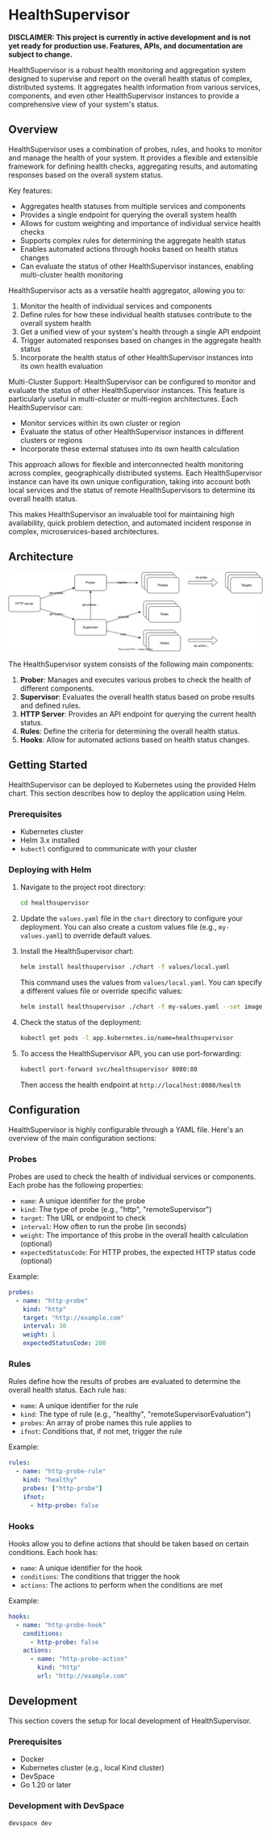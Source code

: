 # HealthSupervisor

**DISCLAIMER: This project is currently in active development and is not yet ready for production use. Features, APIs, and documentation are subject to change.**

HealthSupervisor is a robust health monitoring and aggregation system designed to supervise and report on the overall health status of complex, distributed systems. It aggregates health information from various services, components, and even other HealthSupervisor instances to provide a comprehensive view of your system's status.

## Overview

HealthSupervisor uses a combination of probes, rules, and hooks to monitor and manage the health of your system. It provides a flexible and extensible framework for defining health checks, aggregating results, and automating responses based on the overall system status.

Key features:

- Aggregates health statuses from multiple services and components
- Provides a single endpoint for querying the overall system health
- Allows for custom weighting and importance of individual service health checks
- Supports complex rules for determining the aggregate health status
- Enables automated actions through hooks based on health status changes
- Can evaluate the status of other HealthSupervisor instances, enabling multi-cluster health monitoring

HealthSupervisor acts as a versatile health aggregator, allowing you to:

1. Monitor the health of individual services and components
2. Define rules for how these individual health statuses contribute to the overall system health
3. Get a unified view of your system's health through a single API endpoint
4. Trigger automated responses based on changes in the aggregate health status
5. Incorporate the health status of other HealthSupervisor instances into its own health evaluation

Multi-Cluster Support:
HealthSupervisor can be configured to monitor and evaluate the status of other HealthSupervisor instances. This feature is particularly useful in multi-cluster or multi-region architectures. Each HealthSupervisor can:

- Monitor services within its own cluster or region
- Evaluate the status of other HealthSupervisor instances in different clusters or regions
- Incorporate these external statuses into its own health calculation

This approach allows for flexible and interconnected health monitoring across complex, geographically distributed systems. Each HealthSupervisor instance can have its own unique configuration, taking into account both local services and the status of remote HealthSupervisors to determine its overall health status.

This makes HealthSupervisor an invaluable tool for maintaining high availability, quick problem detection, and automated incident response in complex, microservices-based architectures.

## Architecture

![HealthSupervisor Workflow](docs/_images/workflow.drawio.svg)

The HealthSupervisor system consists of the following main components:

1. **Prober**: Manages and executes various probes to check the health of different components.
2. **Supervisor**: Evaluates the overall health status based on probe results and defined rules.
3. **HTTP Server**: Provides an API endpoint for querying the current health status.
4. **Rules**: Define the criteria for determining the overall health status.
5. **Hooks**: Allow for automated actions based on health status changes.

## Getting Started

HealthSupervisor can be deployed to Kubernetes using the provided Helm chart. This section describes how to deploy the application using Helm.

### Prerequisites

- Kubernetes cluster
- Helm 3.x installed
- `kubectl` configured to communicate with your cluster

### Deploying with Helm

1. Navigate to the project root directory:
   ```bash
   cd healthsupervisor
   ```

2. Update the `values.yaml` file in the `chart` directory to configure your deployment. You can also create a custom values file (e.g., `my-values.yaml`) to override default values.

3. Install the HealthSupervisor chart:
   ```bash
   helm install healthsupervisor ./chart -f values/local.yaml
   ```
   
   This command uses the values from `values/local.yaml`. You can specify a different values file or override specific values:
   ```bash
   helm install healthsupervisor ./chart -f my-values.yaml --set image.tag=v1.0.0
   ```

4. Check the status of the deployment:
   ```bash
   kubectl get pods -l app.kubernetes.io/name=healthsupervisor
   ```

5. To access the HealthSupervisor API, you can use port-forwarding:
   ```bash
   kubectl port-forward svc/healthsupervisor 8080:80
   ```
   Then access the health endpoint at `http://localhost:8080/health`





## Configuration

HealthSupervisor is highly configurable through a YAML file. Here's an overview of the main configuration sections:

### Probes

Probes are used to check the health of individual services or components. Each probe has the following properties:

- `name`: A unique identifier for the probe
- `kind`: The type of probe (e.g., "http", "remoteSupervisor")
- `target`: The URL or endpoint to check
- `interval`: How often to run the probe (in seconds)
- `weight`: The importance of this probe in the overall health calculation (optional)
- `expectedStatusCode`: For HTTP probes, the expected HTTP status code (optional)

Example:
```yaml
probes:
  - name: "http-probe"
    kind: "http"
    target: "http://example.com"
    interval: 30
    weight: 1
    expectedStatusCode: 200
```


### Rules

Rules define how the results of probes are evaluated to determine the overall health status. Each rule has:

- `name`: A unique identifier for the rule
- `kind`: The type of rule (e.g., "healthy", "remoteSupervisorEvaluation")
- `probes`: An array of probe names this rule applies to
- `ifnot`: Conditions that, if not met, trigger the rule

Example:
```yaml
rules:
  - name: "http-probe-rule"
    kind: "healthy"
    probes: ["http-probe"]
    ifnot:
      - http-probe: false
```


### Hooks

Hooks allow you to define actions that should be taken based on certain conditions. Each hook has:

- `name`: A unique identifier for the hook
- `conditions`: The conditions that trigger the hook
- `actions`: The actions to perform when the conditions are met

Example:
```yaml
hooks:
  - name: "http-probe-hook"
    conditions:
      - http-probe: false
    actions:
      - name: "http-probe-action"
        kind: "http"
        url: "http://example.com"
```

## Development

This section covers the setup for local development of HealthSupervisor.

### Prerequisites

- Docker
- Kubernetes cluster (e.g., local Kind cluster)
- DevSpace
- Go 1.20 or later

### Development with DevSpace

```bash
devspace dev
```

